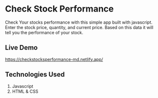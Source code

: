 # Check Stock Performance
Check Your stocks performance with this simple app built with javascript. Enter the stock price, quantity, and current price. Based on this data it will tell you the performance of your stock.

## Live Demo 
https://checkstocksperformance-md.netlify.app/

## Technologies Used 
1. Javascript
2. HTML & CSS
